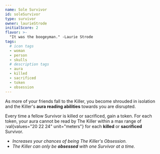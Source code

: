 ```yaml
---
name: Sole Survivor
id: soleSurvivor
type: survivor
owner: laurieStrode
initialScore: 2
flavor: >-
  "It was the boogeyman." -Laurie Strode
tags:
  # icon tags
  - woman
  - person
  - skulls
  # description tags
  - aura
  - killed
  - sacrificed
  - token
  - obsession
---
```


As more of your friends fall to the Killer, you become shrouded in isolation and the Killer's **aura reading abilities** towards you are disrupted.

Every time a fellow Survivor is killed or sacrificed, gain a token. For each token, your aura cannot be read by The Killer within a max range of :val{values="20 22 24" unit="meters"} for each **killed** or **sacrificed** Survivor.

- _Increases your chances of being The Killer's Obsession._
- _The Killer can only be **obsessed** with one Survivor at a time._
